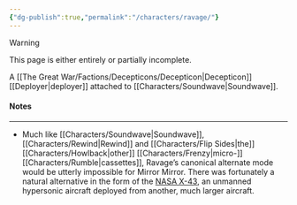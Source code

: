 ```yaml
---
{"dg-publish":true,"permalink":"/characters/ravage/"}
---
```

  
>[!warning] 
>This page is either entirely or partially incomplete. 

A [[The Great War/Factions/Decepticons/Decepticon\|Decepticon]] [[Deployer\|deployer]] attached to [[Characters/Soundwave\|Soundwave]].
#### Notes
---
- Much like [[Characters/Soundwave\|Soundwave]], [[Characters/Rewind\|Rewind]] and [[Characters/Flip Sides\|the]] [[Characters/Howlback\|other]] [[Characters/Frenzy\|micro-]][[Characters/Rumble\|cassettes]], Ravage’s canonical alternate mode would be utterly impossible for Mirror Mirror. There was fortunately a natural alternative in the form of the [NASA X-43](https://en.wikipedia.org/wiki/NASA_X-43), an unmanned hypersonic aircraft deployed from another, much larger aircraft. 